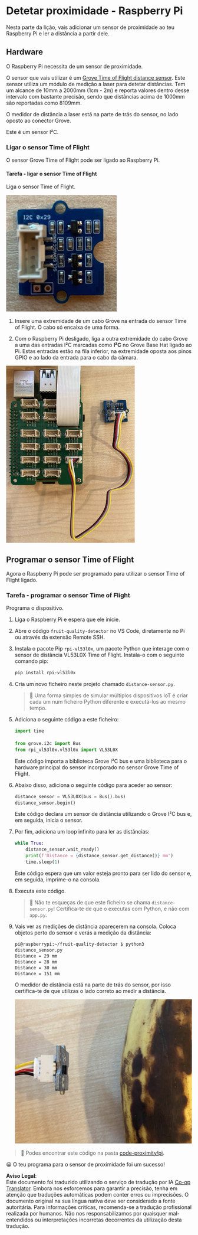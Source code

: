 <!--
CO_OP_TRANSLATOR_METADATA:
{
  "original_hash": "6145a1d791731c8a9d0afd0a1bae5108",
  "translation_date": "2025-08-25T21:12:50+00:00",
  "source_file": "4-manufacturing/lessons/4-trigger-fruit-detector/pi-proximity.md",
  "language_code": "pt"
}
-->
# Detetar proximidade - Raspberry Pi

Nesta parte da lição, vais adicionar um sensor de proximidade ao teu Raspberry Pi e ler a distância a partir dele.

## Hardware

O Raspberry Pi necessita de um sensor de proximidade.

O sensor que vais utilizar é um [Grove Time of Flight distance sensor](https://www.seeedstudio.com/Grove-Time-of-Flight-Distance-Sensor-VL53L0X.html). Este sensor utiliza um módulo de medição a laser para detetar distâncias. Tem um alcance de 10mm a 2000mm (1cm - 2m) e reporta valores dentro desse intervalo com bastante precisão, sendo que distâncias acima de 1000mm são reportadas como 8109mm.

O medidor de distância a laser está na parte de trás do sensor, no lado oposto ao conector Grove.

Este é um sensor I²C.

### Ligar o sensor Time of Flight

O sensor Grove Time of Flight pode ser ligado ao Raspberry Pi.

#### Tarefa - ligar o sensor Time of Flight

Liga o sensor Time of Flight.

![Um sensor Grove Time of Flight](../../../../../translated_images/grove-time-of-flight-sensor.d82ff2165bfded9f485de54d8d07195a6270a602696825fca19f629ddfe94e86.pt.png)

1. Insere uma extremidade de um cabo Grove na entrada do sensor Time of Flight. O cabo só encaixa de uma forma.

1. Com o Raspberry Pi desligado, liga a outra extremidade do cabo Grove a uma das entradas I²C marcadas como **I²C** no Grove Base Hat ligado ao Pi. Estas entradas estão na fila inferior, na extremidade oposta aos pinos GPIO e ao lado da entrada para o cabo da câmara.

![O sensor Grove Time of Flight ligado à entrada I²C](../../../../../translated_images/pi-time-of-flight-sensor.58c8dc04eb3bfb57a7c3019f031433ef4d798d4d7603d565afbf6f3802840dba.pt.png)

## Programar o sensor Time of Flight

Agora o Raspberry Pi pode ser programado para utilizar o sensor Time of Flight ligado.

### Tarefa - programar o sensor Time of Flight

Programa o dispositivo.

1. Liga o Raspberry Pi e espera que ele inicie.

1. Abre o código `fruit-quality-detector` no VS Code, diretamente no Pi ou através da extensão Remote SSH.

1. Instala o pacote Pip `rpi-vl53l0x`, um pacote Python que interage com o sensor de distância VL53L0X Time of Flight. Instala-o com o seguinte comando pip:

    ```sh
    pip install rpi-vl53l0x
    ```

1. Cria um novo ficheiro neste projeto chamado `distance-sensor.py`.

    > 💁 Uma forma simples de simular múltiplos dispositivos IoT é criar cada um num ficheiro Python diferente e executá-los ao mesmo tempo.

1. Adiciona o seguinte código a este ficheiro:

    ```python
    import time
    
    from grove.i2c import Bus
    from rpi_vl53l0x.vl53l0x import VL53L0X
    ```

    Este código importa a biblioteca Grove I²C bus e uma biblioteca para o hardware principal do sensor incorporado no sensor Grove Time of Flight.

1. Abaixo disso, adiciona o seguinte código para aceder ao sensor:

    ```python
    distance_sensor = VL53L0X(bus = Bus().bus)
    distance_sensor.begin()    
    ```

    Este código declara um sensor de distância utilizando o Grove I²C bus e, em seguida, inicia o sensor.

1. Por fim, adiciona um loop infinito para ler as distâncias:

    ```python
    while True:
        distance_sensor.wait_ready()
        print(f'Distance = {distance_sensor.get_distance()} mm')
        time.sleep(1)
    ```

    Este código espera que um valor esteja pronto para ser lido do sensor e, em seguida, imprime-o na consola.

1. Executa este código.

    > 💁 Não te esqueças de que este ficheiro se chama `distance-sensor.py`! Certifica-te de que o executas com Python, e não com `app.py`.

1. Vais ver as medições de distância aparecerem na consola. Coloca objetos perto do sensor e verás a medição da distância:

    ```output
    pi@raspberrypi:~/fruit-quality-detector $ python3 distance_sensor.py 
    Distance = 29 mm
    Distance = 28 mm
    Distance = 30 mm
    Distance = 151 mm
    ```

    O medidor de distância está na parte de trás do sensor, por isso certifica-te de que utilizas o lado correto ao medir a distância.

    ![O medidor de distância na parte de trás do sensor Time of Flight apontado para uma banana](../../../../../translated_images/time-of-flight-banana.079921ad8b1496e4525dc26b4cdc71a076407aba3e72ba113ba2e38febae92c5.pt.png)

> 💁 Podes encontrar este código na pasta [code-proximity/pi](../../../../../4-manufacturing/lessons/4-trigger-fruit-detector/code-proximity/pi).

😀 O teu programa para o sensor de proximidade foi um sucesso!

**Aviso Legal**:  
Este documento foi traduzido utilizando o serviço de tradução por IA [Co-op Translator](https://github.com/Azure/co-op-translator). Embora nos esforcemos para garantir a precisão, tenha em atenção que traduções automáticas podem conter erros ou imprecisões. O documento original na sua língua nativa deve ser considerado a fonte autoritária. Para informações críticas, recomenda-se a tradução profissional realizada por humanos. Não nos responsabilizamos por quaisquer mal-entendidos ou interpretações incorretas decorrentes da utilização desta tradução.